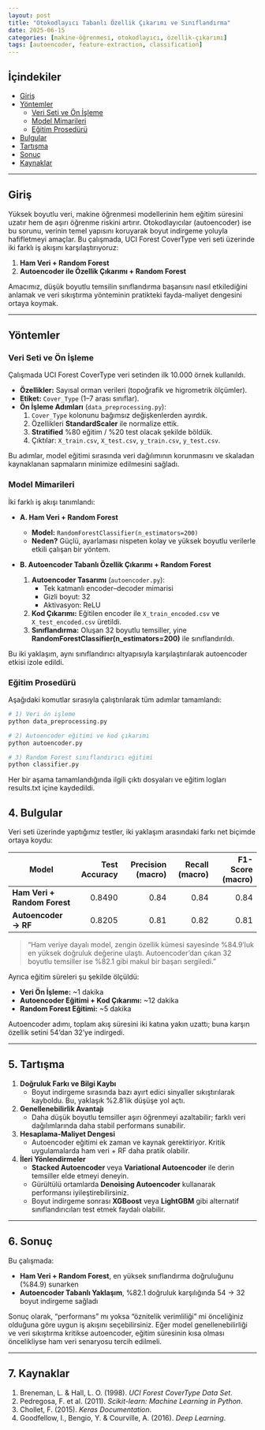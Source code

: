 ```yaml
---
layout: post
title: "Otokodlayıcı Tabanlı Özellik Çıkarımı ve Sınıflandırma"
date: 2025-06-15
categories: [makine-öğrenmesi, otokodlayıcı, özellik-çıkarımı]
tags: [autoencoder, feature-extraction, classification]
---
```


## İçindekiler
- [Giriş](#giriş)  
- [Yöntemler](#yöntemler)  
  - [Veri Seti ve Ön İşleme](#veri-seti-ve-ön-işleme)  
  - [Model Mimarileri](#model-mimarileri)  
  - [Eğitim Prosedürü](#eğitim-prosedürü)  
- [Bulgular](#bulgular)  
- [Tartışma](#tartışma)  
- [Sonuç](#sonuç)  
- [Kaynaklar](#kaynaklar)  

---

## Giriş
Yüksek boyutlu veri, makine öğrenmesi modellerinin hem eğitim süresini uzatır hem de aşırı öğrenme riskini artırır. Otokodlayıcılar (autoencoder) ise bu sorunu, verinin temel yapısını koruyarak boyut indirgeme yoluyla hafifletmeyi amaçlar. Bu çalışmada, UCI Forest CoverType veri seti üzerinde iki farklı iş akışını karşılaştırıyoruz:

1. **Ham Veri + Random Forest**  
2. **Autoencoder ile Özellik Çıkarımı + Random Forest**

Amacımız, düşük boyutlu temsilin sınıflandırma başarısını nasıl etkilediğini anlamak ve veri sıkıştırma yönteminin pratikteki fayda-maliyet dengesini ortaya koymak.

---

## Yöntemler

### Veri Seti ve Ön İşleme
Çalışmada UCI Forest CoverType veri setinden ilk 10.000 örnek kullanıldı.  

- **Özellikler:** Sayısal orman verileri (topoğrafik ve higrometrik ölçümler).  
- **Etiket:** `Cover_Type` (1–7 arası sınıflar).  
- **Ön İşleme Adımları** (`data_preprocessing.py`):
  1. `Cover_Type` kolonunu bağımsız değişkenlerden ayırdık.  
  2. Özellikleri **StandardScaler** ile normalize ettik.  
  3. **Stratified** %80 eğitim / %20 test olacak şekilde böldük.  
  4. Çıktılar: `X_train.csv`, `X_test.csv`, `y_train.csv`, `y_test.csv`.  

Bu adımlar, model eğitimi sırasında veri dağılımının korunmasını ve skaladan kaynaklanan sapmaların minimize edilmesini sağladı.

### Model Mimarileri
İki farklı iş akışı tanımlandı:

- **A. Ham Veri + Random Forest**  
  - **Model:** `RandomForestClassifier(n_estimators=200)`  
  - **Neden?** Güçlü, ayarlaması nispeten kolay ve yüksek boyutlu verilerle etkili çalışan bir yöntem.  

- **B. Autoencoder Tabanlı Özellik Çıkarımı + Random Forest**  
  1. **Autoencoder Tasarımı** (`autoencoder.py`):
     - Tek katmanlı encoder–decoder mimarisi  
     - Gizli boyut: 32  
     - Aktivasyon: ReLU  
  2. **Kod Çıkarımı:** Eğitilen encoder ile `X_train_encoded.csv` ve `X_test_encoded.csv` üretildi.  
  3. **Sınıflandırma:** Oluşan 32 boyutlu temsiller, yine **RandomForestClassifier(n_estimators=200)** ile sınıflandırıldı.

Bu iki yaklaşım, aynı sınıflandırıcı altyapısıyla karşılaştırılarak autoencoder etkisi izole edildi.

### Eğitim Prosedürü
Aşağıdaki komutlar sırasıyla çalıştırılarak tüm adımlar tamamlandı:

```bash
# 1) Veri ön işleme
python data_preprocessing.py

# 2) Autoencoder eğitimi ve kod çıkarımı
python autoencoder.py

# 3) Random Forest sınıflandırıcı eğitimi
python classifier.py
```
Her bir aşama tamamlandığında ilgili çıktı dosyaları ve eğitim logları results.txt içine kaydedildi.

## 4. Bulgular  
Veri seti üzerinde yaptığımız testler, iki yaklaşım arasındaki farkı net biçimde ortaya koydu:

| Model                                     | Test Accuracy | Precision (macro) | Recall (macro) | F1-Score (macro) |
|-------------------------------------------|--------------:|-----------------:|--------------:|-----------------:|
| **Ham Veri + Random Forest**              |        0.8490 |             0.84 |          0.84 |             0.84 |
| **Autoencoder → RF**                      |        0.8205 |             0.81 |          0.82 |             0.81 |

> “Ham veriye dayalı model, zengin özellik kümesi sayesinde %84.9’luk en yüksek doğruluk değerine ulaştı. Autoencoder’dan çıkan 32 boyutlu temsiller ise %82.1 gibi makul bir başarı sergiledi.”

Ayrıca eğitim süreleri şu şekilde ölçüldü:
- **Veri Ön İşleme:** ~1 dakika  
- **Autoencoder Eğitimi + Kod Çıkarımı:** ~12 dakika  
- **Random Forest Eğitimi:** ~5 dakika  

Autoencoder adımı, toplam akış süresini iki katına yakın uzattı; buna karşın özellik setini 54’dan 32’ye indirgedi.

---

## 5. Tartışma  
1. **Doğruluk Farkı ve Bilgi Kaybı**  
   - Boyut indirgeme sırasında bazı ayırt edici sinyaller sıkıştırılarak kayboldu. Bu, yaklaşık %2.8’lik düşüşe yol açtı.  
2. **Genellenebilirlik Avantajı**  
   - Daha düşük boyutlu temsiller aşırı öğrenmeyi azaltabilir; farklı veri dağılımlarında daha stabil performans sunabilir.  
3. **Hesaplama-Maliyet Dengesi**  
   - Autoencoder eğitimi ek zaman ve kaynak gerektiriyor. Kritik uygulamalarda ham veri + RF daha pratik olabilir.  
4. **İleri Yönlendirmeler**  
   - **Stacked Autoencoder** veya **Variational Autoencoder** ile derin temsiller elde etmeyi deneyin.  
   - Gürültülü ortamlarda **Denoising Autoencoder** kullanarak performansı iyileştirebilirsiniz.  
   - Boyut indirgeme sonrası **XGBoost** veya **LightGBM** gibi alternatif sınıflandırıcıları test etmek faydalı olabilir.

---

## 6. Sonuç  
Bu  çalışmada:
- **Ham Veri + Random Forest**, en yüksek sınıflandırma doğruluğunu (%84.9) sunarken  
- **Autoencoder Tabanlı Yaklaşım**, %82.1 doğruluk karşılığında 54 → 32 boyut indirgeme sağladı  

Sonuç olarak, “performans” mı yoksa “öznitelik verimliliği” mi önceliğiniz olduğuna göre uygun iş akışını seçebilirsiniz. Eğer model genellenebilirliği ve veri sıkıştırma kritikse autoencoder, eğitim süresinin kısa olması öncelikliyse ham veri senaryosu tercih edilmeli.

---

## 7. Kaynaklar  
1. Breneman, L. & Hall, L. O. (1998). *UCI Forest CoverType Data Set*.  
2. Pedregosa, F. et al. (2011). *Scikit-learn: Machine Learning in Python*.  
3. Chollet, F. (2015). *Keras Documentation*.  
4. Goodfellow, I., Bengio, Y. & Courville, A. (2016). *Deep Learning*.  
